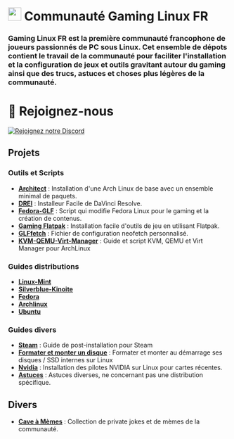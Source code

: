 # <img src="https://avatars.githubusercontent.com/u/155925679?s=400&u=a2d19ee8d2b4d67b48729c39e7562e7555c85295&v=4" width="30" height="30"> Communauté Gaming Linux FR

### Gaming Linux FR est la première communauté francophone de joueurs passionnés de PC sous Linux. Cet ensemble de dépots contient le travail de la communauté pour faciliter l'installation et la configuration de jeux et outils gravitant autour du gaming ainsi que des trucs, astuces et choses plus légères de la communauté.

# 🔗 Rejoignez-nous

[![Rejoignez notre Discord](https://img.shields.io/badge/Discord-Rejoignez%20notre%20serveur-blue?style=for-the-badge&logo=discord)](https://discord.gg/WCAKxxRA3t)

## Projets

### Outils et Scripts

- **[Architect](https://github.com/Cardiacman13/Architect)** : Installation d'une Arch Linux de base avec un ensemble minimal de paquets.
- **[DREI](https://github.com/Gaming-Linux-FR/drei)** : Installeur Facile de DaVinci Resolve.
- **[Fedora-GLF](https://github.com/Gaming-Linux-FR/Fedora-GLF)** : Script qui modifie Fedora Linux pour le gaming et la création de contenus.
- **[Gaming Flatpak](https://github.com/Gaming-Linux-FR/Gaming-Flatpak)** : Installation facile d'outils de jeu en utilisant Flatpak.
- **[GLFfetch](https://github.com/Gaming-Linux-FR/GLFfetch)** : Fichier de configuration neofetch personnalisé.
- **[KVM-QEMU-Virt-Manager](https://github.com/Gaming-Linux-FR/KVM-QEMU-Virt-Manager)** : Guide et script KVM, QEMU et Virt Manager pour ArchLinux 

### Guides distributions
- **[Linux-Mint](https://github.com/Gaming-Linux-FR/guide-mint)**
- **[Silverblue-Kinoite](https://github.com/Gaming-Linux-FR/post-install-silverblue-kinoite)**
- **[Fedora](https://github.com/Gaming-Linux-FR/fedora-guide-fr)**
- **[Archlinux](https://github.com/Gaming-Linux-FR/tuto-archlinux-fr)**
- **[Ubuntu](https://github.com/Gaming-Linux-FR/Ubuntu)**

### Guides divers

- **[Steam](https://github.com/Gaming-Linux-FR/steam-post-install)** : Guide de post-installation pour Steam
- **[Formater et monter un disque](https://github.com/Gaming-Linux-FR/guide-formater-monter/tree/main)** : Formater et monter au démarrage ses disques / SSD internes sur Linux
- **[Nvidia](https://github.com/Gaming-Linux-FR/guide-nvidia)** : Installation des pilotes NVIDIA sur Linux pour cartes récentes.
- **[Astuces](https://github.com/Gaming-Linux-FR/glf-astuces)** : Astuces diverses, ne concernant pas une distribution spécifique.

## Divers

- **[Cave à Mèmes](https://github.com/Gaming-Linux-FR/meme-vault)** : Collection de private jokes et de mèmes de la communauté.
